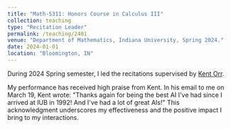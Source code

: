 ```yaml
---
title: "Math-S311: Honors Course in Calculus III"
collection: teaching
type: "Recitation Leader"
permalink: /teaching/2401
venue: "Department of Mathematics, Indiana University, Spring 2024."
date: 2024-01-01
location: "Bloomington, IN"
---
```


During 2024 Spring semester, I led the recitations supervised by [Kent Orr](https://math.indiana.edu/about/faculty/orr-kent.html).

My performance has received high praise from Kent. In his email to me on March 19, Kent wrote: "Thanks again for being the best AI I've had since I arrived at IUB in 1992! And I've had a lot of great AIs!" This acknowledgment underscores my effectiveness and the positive impact I bring to my interactions.